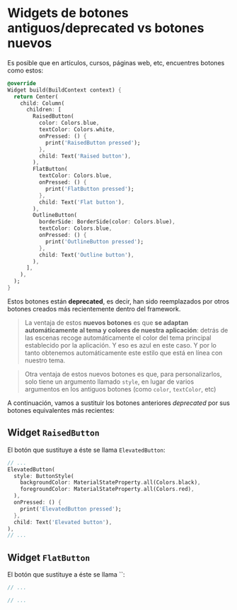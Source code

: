# Widgets de botones antiguos/deprecated vs botones nuevos

Es posible que en artículos, cursos, páginas web, etc, encuentres botones como estos:

```dart
@override
Widget build(BuildContext context) {
  return Center(
    child: Column(
      children: [
        RaisedButton(
          color: Colors.blue,
          textColor: Colors.white,
          onPressed: () {
            print('RaisedButton pressed');
          },
          child: Text('Raised button'),
        ),
        FlatButton(
          textColor: Colors.blue,
          onPressed: () {
            print('FlatButton pressed');
          },
          child: Text('Flat button'),
        ),
        OutlineButton(
          borderSide: BorderSide(color: Colors.blue),
          textColor: Colors.blue,
          onPressed: () {
            print('OutlineButton pressed');
          },
          child: Text('Outline button'),
        ),
      ],
    ),
  );
}
```

Estos botones están **deprecated**, es decir, han sido reemplazados por otros botones creados más recientemente dentro del framework.

> La ventaja de estos **nuevos botones** es que **se adaptan automáticamente al tema y colores de nuestra aplicación**: detrás de las escenas recoge automáticamente el color del tema principal establecido por la aplicación. Y eso es azul en este caso. Y por lo tanto obtenemos automáticamente este estilo que está en línea con nuestro tema. 

> Otra ventaja de estos nuevos botones es que, para personalizarlos, solo tiene un argumento llamado `style`, en lugar de varios argumentos en los antiguos botones (como `color`, `textColor`, etc)

A continuación, vamos a sustituir los botones anteriores *deprecated* por sus botones equivalentes más recientes:

## Widget `RaisedButton`

El botón que sustituye a éste se llama `ElevatedButton`:

```dart
// ...
ElevatedButton(
  style: ButtonStyle(
    backgroundColor: MaterialStateProperty.all(Colors.black),
    foregroundColor: MaterialStateProperty.all(Colors.red),
  ),
  onPressed: () {
    print('ElevatedButton pressed');
  },
  child: Text('Elevated button'),
),
// ...
```

## Widget `FlatButton`

El botón que sustituye a éste se llama ``:

```dart
// ...

// ...
```